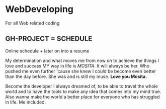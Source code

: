 # WebDeveloping
For all Web related coding

## GH-PROJECT = SCHEDULE
Online schedule + later on into a resume


 My determination and what moves me from now on to achieve the things I love and success MY way in life is
      <i>MOSITA</i>.
      It will always be her. Who pushed me even further 'cause she knew I could be become even better than the day
      before.
      She was and is still my muse. <strong>Love you Mosita.</strong>


Become the developer I always dreamed of, to be able to travel the whole world and to have the tools to make any
      idea that comes into my mind true. Also wanna make the world a better place for everyone who has struggled in
      life.
      Me included.